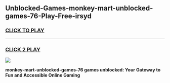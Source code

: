 
## Unblocked-Games-monkey-mart-unblocked-games-76-Play-Free-irsyd
<h3>
<a href="https://premium76.site?title=monkey-mart-unblocked-games-76&ref=10A">CLICK TO PLAY</a></h3>
<hr>

<h3>
<a href="https://premium76.site?title=monkey-mart-unblocked-games-76&ref=10A">CLICK 2 PLAY</a>
  
</h3>

<a href="https://premium76.site?title=monkey-mart-unblocked-games-76&ref=10A"><img src="https://clearcache.store/games.png"></a>


**monkey-mart-unblocked-games-76 games unblocked: Your Gateway to Fun and Accessible Online Gaming**
